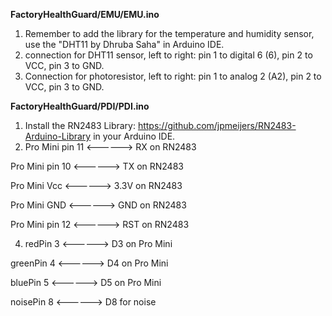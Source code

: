 **FactoryHealthGuard/EMU/EMU.ino**

1. Remember to add the library for the temperature and humidity sensor, use the "DHT11 by Dhruba Saha" in Arduino IDE.
2. connection for DHT11 sensor, left to right: pin 1 to digital 6 (6), pin 2 to VCC, pin 3 to GND.
3. Connection for photoresistor, left to right: pin 1 to analog 2 (A2), pin 2 to VCC, pin 3 to GND.

**FactoryHealthGuard/PDI/PDI.ino**

1. Install the RN2483 Library: https://github.com/jpmeijers/RN2483-Arduino-Library in your Arduino IDE.
2. Pro Mini pin 11 <------> RX on RN2483
   
Pro Mini pin 10 <------> TX on RN2483

Pro Mini Vcc <------> 3.3V on RN2483

Pro Mini GND <------> GND on RN2483

Pro Mini pin 12 <------> RST on RN2483

4. redPin  3  <------> D3 on Pro Mini

greenPin  4  <------> D4 on Pro Mini

bluePin  5  <------> D5 on Pro Mini

noisePin  8  <------> D8 for noise


